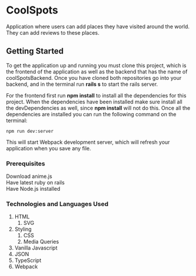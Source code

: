 # CoolSpots

Application where users can add places they have visited around the world. They can add reviews to these places.

## Getting Started

To get the application up and running you must clone this project, which is the frontend of the application as well as the backend that has the name of coolSpotsBackend. Once you have cloned both repositories go into your backend, and in the terminal run **rails s** to start the rails server. 

For the frontend first run **npm install** to install all the dependencies for this project. When the dependencies have been installed make sure install all the devDependencies as well, since **npm install** will not do this. Once all the dependencies are installed you can run the following command on the terminal:

```
npm run dev:server
```
This will start Webpack development server, which will refresh your application when you save any file.

### Prerequisites

Download anime.js<br/>
Have latest ruby on rails<br/>
Have Node.js installed

### Technologies and Languages Used

1. HTML
   1. SVG
2. Styling
   1. CSS
   2. Media Queries
3. Vanilla Javascript
4. JSON
5. TypeScript
6. Webpack




